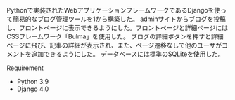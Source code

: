 Pythonで実装されたWebアプリケーションフレームワークであるDjangoを使って簡易的なブログ管理ツールを1から構築した。
adminサイトからブログを投稿し、フロントページに表示できるようにした。フロントページと詳細ページにはCSSフレームワーク「Bulma」を使用した。
ブログの詳細ボタンを押すと詳細ページに飛び、記事の詳細が表示され、また、ページ遷移なしで他のユーザがコメントを追加できるようにした。
データベースには標準のSQLiteを使用した。

Requirement
* Python 3.9
* Django 4.0
